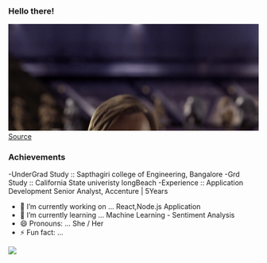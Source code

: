 ### Hello there!

![](/MeagerHardtofindAlbertosaurus-size_restricted.gif)  
[Source](https://gfycat.com/meagerhardtofindalbertosaurus-hello-there-star-wars-prequelmemes)

### Achievements
-UnderGrad Study :: Sapthagiri college of Engineering, Bangalore
-Grd Study :: California State univeristy longBeach
-Experience :: Application Development Senior Analyst, Accenture | 5Years


- 🔭 I’m currently working on ... React,Node.js Application
- 🌱 I’m currently learning ... Machine Learning - Sentiment Analysis
- 😄 Pronouns: ...  She / Her
- ⚡ Fun fact: ...


![](https://komarev.com/ghpvc/?username=AkshathaHebba)
